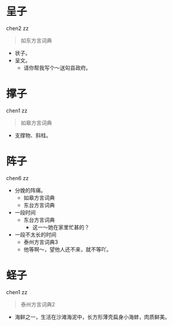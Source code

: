 # 呈子
chen2 zz
> 如东方言词典
- 状子。
- 呈文。
  - 请你帮我写个～送匃县政府。

# 撑子
chen1 zz
> 如皋方言词典
- 支撑物、斜柱。

# 阵子
chen6 zz
+ 分娩的阵痛。
  * 如皋方言词典
  * 东台方言词典
+ 一段时间
  * 东台方言词典
    - 这一～她在家里忙甚的？
+ 一段不太长的时间
  * 泰州方言词典3
  - 他等啊～，望他人还不来，就不等吖。

# 蛏子
chen1 zz
> 泰州方言词典2
- 海鲜之一，生活在沙滩海泥中，长方形薄壳扁身小海蚌，肉质鲜美。
